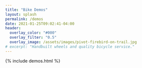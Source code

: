 ```yaml
---
title: "Bike Demos"
layout: splash
permalink: /demos
date: 2021-01-25T09:02:41-04:00
header:
  overlay_color: "#000"
  overlay_filter: "0.5"
  overlay_image: /assets/images/pivot-firebird-on-trail.jpg
# excerpt: "Handbuilt wheels and quality bicycle service."
---
```


{% include demos.html %}
